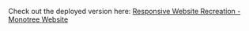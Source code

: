 Check out the deployed version here: [Responsive Website Recreation - Monotree Website](https://monotree.vercel.app/)

